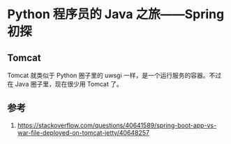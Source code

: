# Python 程序员的 Java 之旅——Spring 初探


## Tomcat

Tomcat 就类似于 Python 圈子里的 uwsgi 一样，是一个运行服务的容器。不过在 Java 圈子里，现在很少用 Tomcat 了。


## 参考

1. https://stackoverflow.com/questions/40641589/spring-boot-app-vs-war-file-deployed-on-tomcat-jetty/40648257